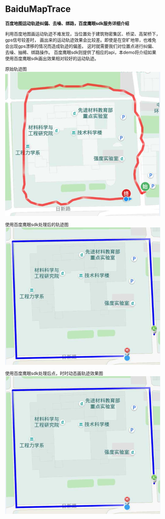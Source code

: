 # BaiduMapTrace
**百度地图运动轨迹纠偏、去噪、绑路，百度鹰眼sdk服务详细介绍**

利用百度地图画运动轨迹不难发现，当位置处于建筑物密集区、桥梁、高架桥下，gps信号较差时，
画出来的运动轨迹效果会比较差。即使是在空旷地带，也难免会出现gps漂移的情况而造成轨迹的偏差。
这时就需要我们对位置点进行纠偏、去噪、抽稀、绑路操作。
百度鹰眼sdk则提供了相应的api，本demo将介绍如果使用百度鹰眼sdk画出效果相对较好的运动轨迹。

原始轨迹图
![github](/a.png)

使用百度鹰眼sdk处理后的轨迹图
![github](/b.png)

使用百度鹰眼sdk处理后点，时时动态画轨迹效果图
![github](/b.png)
